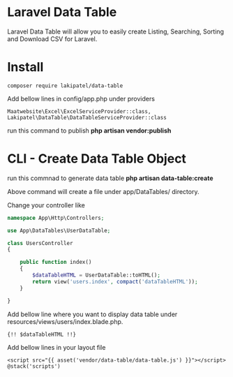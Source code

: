 # Laravel Data Table
Laravel Data Table will allow you to easily create Listing, Searching, Sorting and Download CSV for Laravel.


# Install
```
composer require lakipatel/data-table
```

Add bellow lines in config/app.php under providers
```
Maatwebsite\Excel\ExcelServiceProvider::class,
Lakipatel\DataTable\DataTableServiceProvider::class
```

run this command to publish **php artisan vendor:publish**


# CLI - Create Data Table Object
run this commnad to generate data table **php artisan data-table:create**

Above command will create a file under app/DataTables/ directory.


Change your controller like

```php
namespace App\Http\Controllers;

use App\DataTables\UserDataTable;

class UsersController
{

    public function index()
    {
        $dataTableHTML = UserDataTable::toHTML();
        return view('users.index', compact('dataTableHTML'));
    }

}

```


Add bellow line where you want to display data table under resources/views/users/index.blade.php.
```
{!! $dataTableHTML !!}
```

Add bellow lines in your layout file
```
<script src="{{ asset('vendor/data-table/data-table.js') }}"></script>
@stack('scripts')
```



